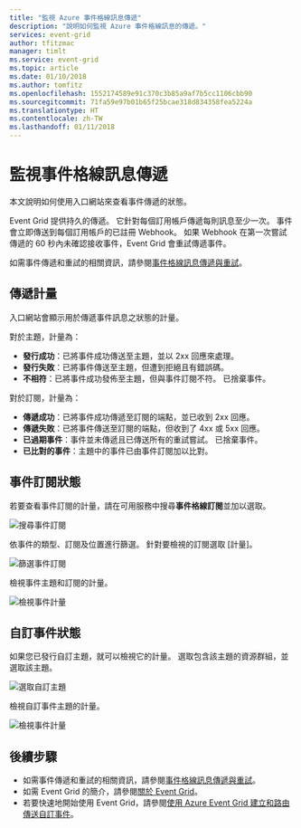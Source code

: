 ```yaml
---
title: "監視 Azure 事件格線訊息傳遞"
description: "說明如何監視 Azure 事件格線訊息的傳遞。"
services: event-grid
author: tfitzmac
manager: timlt
ms.service: event-grid
ms.topic: article
ms.date: 01/10/2018
ms.author: tomfitz
ms.openlocfilehash: 1552174589e91c370c3b85a9af7b5cc1106cbb90
ms.sourcegitcommit: 71fa59e97b01b65f25bcae318d834358fea5224a
ms.translationtype: HT
ms.contentlocale: zh-TW
ms.lasthandoff: 01/11/2018
---
```

# <a name="monitor-event-grid-message-delivery"></a>監視事件格線訊息傳遞 

本文說明如何使用入口網站來查看事件傳遞的狀態。

Event Grid 提供持久的傳遞。 它針對每個訂用帳戶傳遞每則訊息至少一次。 事件會立即傳送到每個訂用帳戶的已註冊 Webhook。 如果 Webhook 在第一次嘗試傳遞的 60 秒內未確認接收事件，Event Grid 會重試傳遞事件。

如需事件傳遞和重試的相關資訊，請參閱[事件格線訊息傳遞與重試](delivery-and-retry.md)。

## <a name="delivery-metrics"></a>傳遞計量

入口網站會顯示用於傳遞事件訊息之狀態的計量。

對於主題，計量為：

* **發行成功**：已將事件成功傳送至主題，並以 2xx 回應來處理。
* **發行失敗**：已將事件傳送至主題，但遭到拒絕且有錯誤碼。
* **不相符**：已將事件成功發佈至主題，但與事件訂閱不符。 已捨棄事件。

對於訂閱，計量為：

* **傳遞成功**：已將事件成功傳遞至訂閱的端點，並已收到 2xx 回應。
* **傳遞失敗**：已將事件傳送至訂閱的端點，但收到了 4xx 或 5xx 回應。
* **已過期事件**：事件並未傳遞且已傳送所有的重試嘗試。 已捨棄事件。
* **已比對的事件**：主題中的事件已由事件訂閱加以比對。

## <a name="event-subscription-status"></a>事件訂閱狀態

若要查看事件訂閱的計量，請在可用服務中搜尋**事件格線訂閱**並加以選取。

![搜尋事件訂閱](./media/monitor-event-delivery/select-event-subscriptions.png)

依事件的類型、訂閱及位置進行篩選。 針對要檢視的訂閱選取 [計量]。

![篩選事件訂閱](./media/monitor-event-delivery/filter-events.png)

檢視事件主題和訂閱的計量。

![檢視事件計量](./media/monitor-event-delivery/subscription-metrics.png)

## <a name="custom-event-status"></a>自訂事件狀態

如果您已發行自訂主題，就可以檢視它的計量。 選取包含該主題的資源群組，並選取該主題。

![選取自訂主題](./media/monitor-event-delivery/select-custom-topic.png)

檢視自訂事件主題的計量。

![檢視事件計量](./media/monitor-event-delivery/custom-topic-metrics.png)

## <a name="next-steps"></a>後續步驟

* 如需事件傳遞和重試的相關資訊，請參閱[事件格線訊息傳遞與重試](delivery-and-retry.md)。
* 如需 Event Grid 的簡介，請參閱[關於 Event Grid](overview.md)。
* 若要快速地開始使用 Event Grid，請參閱[使用 Azure Event Grid 建立和路由傳送自訂事件](custom-event-quickstart.md)。
